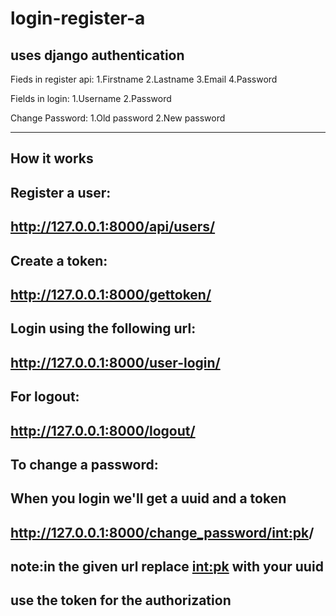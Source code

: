 # login-register-a

uses django authentication
-----------------------
Fieds in register api:
1.Firstname
2.Lastname
3.Email
4.Password

Fields in login:
1.Username
2.Password



Change Password:
1.Old password
2.New password

--------------------
How it works
--------------------
Register a user:
---------------------
  http://127.0.0.1:8000/api/users/
  ------------------------------
Create a token:
---------------------
  http://127.0.0.1:8000/gettoken/
  --------------------------------
Login using the following url:
-----------------------
  http://127.0.0.1:8000/user-login/
  ----------------------------------
For logout:
---------------------
  http://127.0.0.1:8000/logout/
  -------------------------
To change a password:
----------------------------
  When you login we'll get a uuid and a token  
  -----------------------------------------------
  http://127.0.0.1:8000/change_password/<int:pk>/
  ---------------------------
  note:in the given url replace <int:pk> with your uuid
  ----------------------------------
  use the token for the authorization
  --------------------------------------



